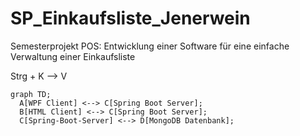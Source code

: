 # SP_Einkaufsliste_Jenerwein
Semesterprojekt POS: Entwicklung einer Software für eine einfache Verwaltung einer Einkaufsliste

Strg + K --> V


```mermaid
graph TD;
  A[WPF Client] <--> C[Spring Boot Server];
  B[HTML Client] <--> C[Spring Boot Server];
  C[Spring-Boot-Server] <--> D[MongoDB Datenbank];
```


